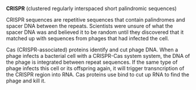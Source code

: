 **CRISPR** (clustered regularly interspaced short palindromic sequences) 

CRISPR sequences are repetitive sequences that contain palindromes and spacer DNA between the repeats. Scientists were unsure of what the spacer DNA was and believed it to be random until they discovered that it matched up with sequences from phages that had infected the cell. 

Cas (CRISPR-associated) proteins identify and cut phage DNA. When a phage infects a bacterial cell with a CRISPR-Cas system system, the DNA of the phage is integrated between repeat sequences. If the same type of phage infects this cell or its offspring again, it will trigger transncription of the CRISPR region into RNA. Cas proteins use bind to cut up RNA to find the phage and kill it.